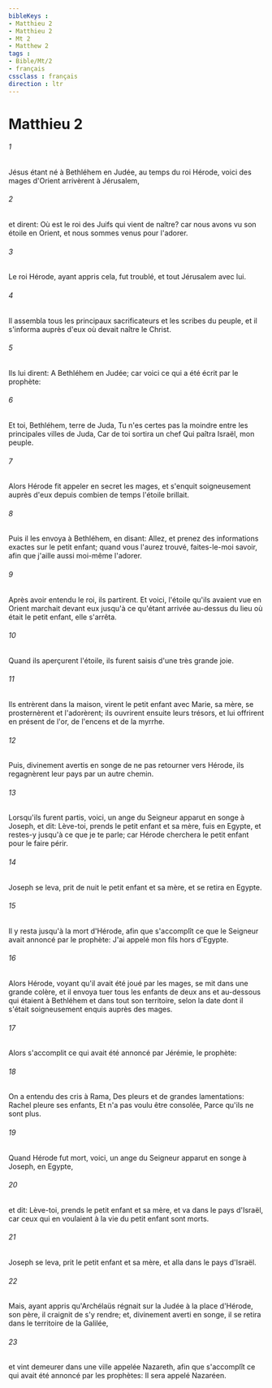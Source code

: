 ```yaml
---
bibleKeys : 
- Matthieu 2
- Matthieu 2
- Mt 2
- Matthew 2
tags : 
- Bible/Mt/2
- français
cssclass : français
direction : ltr
---
```


# Matthieu 2

###### 1
Jésus étant né à Bethléhem en Judée, au temps du roi Hérode, voici des mages d'Orient arrivèrent à Jérusalem,
###### 2
et dirent: Où est le roi des Juifs qui vient de naître? car nous avons vu son étoile en Orient, et nous sommes venus pour l'adorer.
###### 3
Le roi Hérode, ayant appris cela, fut troublé, et tout Jérusalem avec lui.
###### 4
Il assembla tous les principaux sacrificateurs et les scribes du peuple, et il s'informa auprès d'eux où devait naître le Christ.
###### 5
Ils lui dirent: A Bethléhem en Judée; car voici ce qui a été écrit par le prophète:
###### 6
Et toi, Bethléhem, terre de Juda, Tu n'es certes pas la moindre entre les principales villes de Juda, Car de toi sortira un chef Qui paîtra Israël, mon peuple.
###### 7
Alors Hérode fit appeler en secret les mages, et s'enquit soigneusement auprès d'eux depuis combien de temps l'étoile brillait.
###### 8
Puis il les envoya à Bethléhem, en disant: Allez, et prenez des informations exactes sur le petit enfant; quand vous l'aurez trouvé, faites-le-moi savoir, afin que j'aille aussi moi-même l'adorer.
###### 9
Après avoir entendu le roi, ils partirent. Et voici, l'étoile qu'ils avaient vue en Orient marchait devant eux jusqu'à ce qu'étant arrivée au-dessus du lieu où était le petit enfant, elle s'arrêta.
###### 10
Quand ils aperçurent l'étoile, ils furent saisis d'une très grande joie.
###### 11
Ils entrèrent dans la maison, virent le petit enfant avec Marie, sa mère, se prosternèrent et l'adorèrent; ils ouvrirent ensuite leurs trésors, et lui offrirent en présent de l'or, de l'encens et de la myrrhe.
###### 12
Puis, divinement avertis en songe de ne pas retourner vers Hérode, ils regagnèrent leur pays par un autre chemin.
###### 13
Lorsqu'ils furent partis, voici, un ange du Seigneur apparut en songe à Joseph, et dit: Lève-toi, prends le petit enfant et sa mère, fuis en Egypte, et restes-y jusqu'à ce que je te parle; car Hérode cherchera le petit enfant pour le faire périr.
###### 14
Joseph se leva, prit de nuit le petit enfant et sa mère, et se retira en Egypte.
###### 15
Il y resta jusqu'à la mort d'Hérode, afin que s'accomplît ce que le Seigneur avait annoncé par le prophète: J'ai appelé mon fils hors d'Egypte.
###### 16
Alors Hérode, voyant qu'il avait été joué par les mages, se mit dans une grande colère, et il envoya tuer tous les enfants de deux ans et au-dessous qui étaient à Bethléhem et dans tout son territoire, selon la date dont il s'était soigneusement enquis auprès des mages.
###### 17
Alors s'accomplit ce qui avait été annoncé par Jérémie, le prophète:
###### 18
On a entendu des cris à Rama, Des pleurs et de grandes lamentations: Rachel pleure ses enfants, Et n'a pas voulu être consolée, Parce qu'ils ne sont plus.
###### 19
Quand Hérode fut mort, voici, un ange du Seigneur apparut en songe à Joseph, en Egypte,
###### 20
et dit: Lève-toi, prends le petit enfant et sa mère, et va dans le pays d'Israël, car ceux qui en voulaient à la vie du petit enfant sont morts.
###### 21
Joseph se leva, prit le petit enfant et sa mère, et alla dans le pays d'Israël.
###### 22
Mais, ayant appris qu'Archélaüs régnait sur la Judée à la place d'Hérode, son père, il craignit de s'y rendre; et, divinement averti en songe, il se retira dans le territoire de la Galilée,
###### 23
et vint demeurer dans une ville appelée Nazareth, afin que s'accomplît ce qui avait été annoncé par les prophètes: Il sera appelé Nazaréen.
